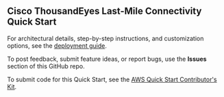 
## Cisco ThousandEyes Last-Mile Connectivity Quick Start

For architectural details, step-by-step instructions, and customization options, see the [deployment guide](https://fwd.aws/Bvnbe?).

To post feedback, submit feature ideas, or report bugs, use the **Issues** section of this GitHub repo. 

To submit code for this Quick Start, see the [AWS Quick Start Contributor's Kit](https://aws-quickstart.github.io/).